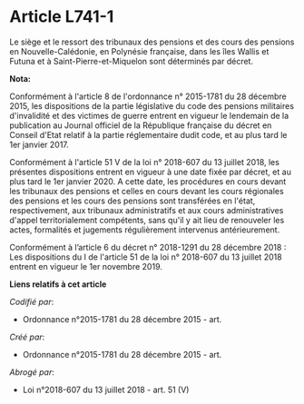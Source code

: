 # Article L741-1

Le siège et le ressort des tribunaux des pensions et des cours des pensions en Nouvelle-Calédonie, en Polynésie française,
dans les îles Wallis et Futuna et à Saint-Pierre-et-Miquelon sont déterminés par décret.

**Nota:**

Conformément à l'article 8 de l'ordonnance n° 2015-1781 du 28 décembre 2015, les dispositions de la partie législative du
code des pensions militaires d'invalidité et des victimes de guerre entrent en vigueur le lendemain de la publication au
Journal officiel de la République française du décret en Conseil d'Etat relatif à la partie réglementaire dudit code, et au
plus tard le 1er janvier 2017.

Conformément à l'article 51 V de la loi n° 2018-607 du 13 juillet 2018, les présentes dispositions entrent en vigueur à une
date fixée par décret, et au plus tard le 1er janvier 2020. A cette date, les procédures en cours devant les tribunaux des
pensions et celles en cours devant les cours régionales des pensions et les cours des pensions sont transférées en l'état,
respectivement, aux tribunaux administratifs et aux cours administratives d'appel territorialement compétents, sans qu'il y
ait lieu de renouveler les actes, formalités et jugements régulièrement intervenus antérieurement.

Conformément à l’article 6 du décret n° 2018-1291 du 28 décembre 2018 : Les dispositions du I de l'article 51 de la loi n°
2018-607 du 13 juillet 2018 entrent en vigueur le 1er novembre 2019.

**Liens relatifs à cet article**

_Codifié par_:

  - Ordonnance n°2015-1781 du 28 décembre 2015 - art.

_Créé par_:

  - Ordonnance n°2015-1781 du 28 décembre 2015 - art.

_Abrogé par_:

  - Loi n°2018-607 du 13 juillet 2018 - art. 51 (V)
